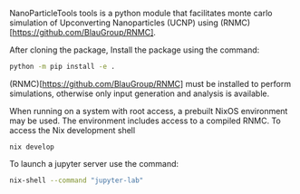 NanoParticleTools tools is a python module that facilitates monte carlo simulation of Upconverting Nanoparticles (UCNP) using (RNMC)[https://github.com/BlauGroup/RNMC].

After cloning the package, Install the package using the command:
```bash
python -m pip install -e .
```

(RNMC)[https://github.com/BlauGroup/RNMC] must be installed to perform simulations, otherwise only input generation and analysis is available.


When running on a system with root access, a prebuilt NixOS environment may be used. The environment includes access to a compiled RNMC. To access the Nix development shell
```
nix develop
```

To launch a jupyter server use the command:
```bash
nix-shell --command "jupyter-lab"
```